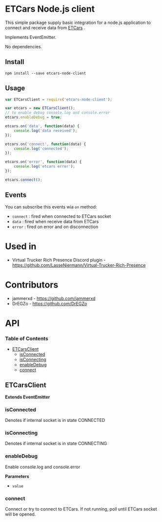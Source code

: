 # ETCars Node.js client

This simple package supply basic integration for a node.js application to connect and receive data from [ETCars](https://etcars.menzelstudios.com/) .

Implements EventEmitter.

No dependencies.

## Install

`npm install --save etcars-node-client`

## Usage

```javascript
var ETCarsClient = require('etcars-node-client');

var etcars = new ETCarsClient();
// to enable debug console.log and console.error
etcars.enableDebug = true;

etcars.on('data', function(data) {
    console.log('data received');
});

etcars.on('connect', function(data) {
    console.log('connected');
});

etcars.on('error', function(data) {
    console.log('etcars error');
});

etcars.connect();
```

## Events

You can subscribe this events wia `on` method:

-   `connect` : fired when connected to ETCars socket
-   `data` : fired when receive data from ETCars
-   `error` : fired on error and on disconnection

# Used in

- Virtual Trucker Rich Presence Discord plugin - https://github.com/LasseNiermann/Virtual-Trucker-Rich-Presence

# Contributors

- jammerxd - https://github.com/jammerxd 
- DrEGZo - https://github.com/DrEGZo

# API

<!-- Generated by documentation.js. Update this documentation by updating the source code. -->

### Table of Contents

-   [ETCarsClient](#etcarsclient)
    -   [isConnected](#isconnected)
    -   [isConnecting](#isconnecting)
    -   [enableDebug](#enabledebug)
    -   [connect](#connect)

## ETCarsClient

**Extends EventEmitter**

### isConnected

Denotes if internal socket is in state CONNECTED

### isConnecting

Denotes if internal socket is in state CONNECTING

### enableDebug

Enable console.log and console.error

**Parameters**

-   `value`  

### connect

Connect or try to connect to ETCars. If not running, poll until ETCars socket will be opened.
